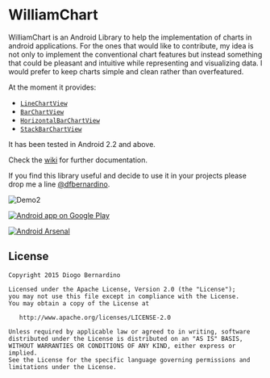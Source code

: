 WilliamChart
===============

WilliamChart is an Android Library to help the implementation of charts in android applications. For the ones that would like to contribute, my idea is not only to implement the conventional chart features but instead something that could be pleasant and intuitive while representing and visualizing data. I would prefer to keep charts simple and clean rather than overfeatured.

At the moment it provides:

* [``LineChartView``][2]
* [``BarChartView``][3]
* [``HorizontalBarChartView``][3]
* [``StackBarChartView``][4]

It has been tested in Android 2.2 and above.

Check the [wiki][5] for further documentation.

If you find this library useful and decide to use it in your projects please drop me a line [@dfbernardino][6].

![Demo2][1]

<a href="https://play.google.com/store/apps/details?id=com.db.williamchartdemo"><img alt="Android app on Google Play" src="https://developer.android.com/images/brand/en_app_rgb_wo_45.png" />
</a>

[![Android Arsenal](https://img.shields.io/badge/Android%20Arsenal-WilliamChart-lightgrey.svg?style=flat)](https://android-arsenal.com/details/1/769)


License
-------

    Copyright 2015 Diogo Bernardino

    Licensed under the Apache License, Version 2.0 (the "License");
    you may not use this file except in compliance with the License.
    You may obtain a copy of the License at

       http://www.apache.org/licenses/LICENSE-2.0

    Unless required by applicable law or agreed to in writing, software
    distributed under the License is distributed on an "AS IS" BASIS,
    WITHOUT WARRANTIES OR CONDITIONS OF ANY KIND, either express or implied.
    See the License for the specific language governing permissions and
    limitations under the License.



[1]: ./art/demo2.gif
[2]: https://github.com/diogobernardino/WilliamChart/wiki/%283%29-Line-Chart
[3]: https://github.com/diogobernardino/WilliamChart/wiki/%284%29-Bar-Chart
[4]: https://github.com/diogobernardino/WilliamChart/wiki/%285%29-Stacked-Chart
[5]: https://github.com/diogobernardino/WilliamChart/wiki
[6]: https://twitter.com/dfbernardino

